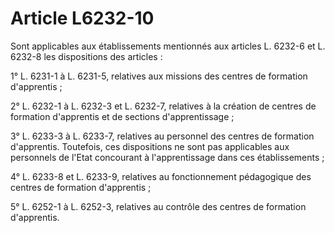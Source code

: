 # Article L6232-10

Sont applicables aux établissements mentionnés aux articles L. 6232-6 et L. 6232-8 les dispositions des articles :

1° L. 6231-1 à L. 6231-5, relatives aux missions des centres de formation d'apprentis ;

2° L. 6232-1 à L. 6232-3 et L. 6232-7, relatives à la création de centres de formation d'apprentis et de sections d'apprentissage ;

3° L. 6233-3 à L. 6233-7, relatives au personnel des centres de formation d'apprentis. Toutefois, ces dispositions ne sont pas applicables aux personnels de l'Etat concourant à l'apprentissage dans ces établissements ;

4° L. 6233-8 et L. 6233-9, relatives au fonctionnement pédagogique des centres de formation d'apprentis ;

5° L. 6252-1 à L. 6252-3, relatives au contrôle des centres de formation d'apprentis.